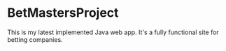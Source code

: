 # BetMastersProject
This is my latest implemented Java web app. It's a fully functional site for betting companies.
